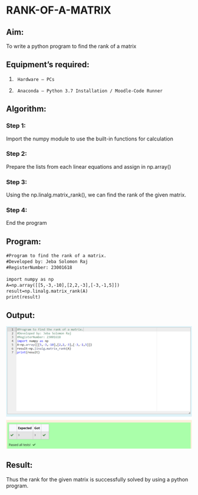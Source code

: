 # RANK-OF-A-MATRIX

## Aim:

To write a python program to find the rank of a matrix

## Equipment’s required:

1.      Hardware – PCs
2.      Anaconda – Python 3.7 Installation / Moodle-Code Runner

## Algorithm:

### Step 1:

Import the numpy module to use the built-in functions for calculation

### Step 2:

Prepare the lists from each linear equations and assign in np.array()

### Step 3:

Using the np.linalg.matrix_rank(), we can find the rank of the given matrix.

### Step 4:

End the program

## Program:

```
#Program to find the rank of a matrix.
#Developed by: Jeba Solomon Raj
#RegisterNumber: 23001618

import numpy as np
A=np.array([[5,-3,-10],[2,2,-3],[-3,-1,5]])
result=np.linalg.matrix_rank(A)
print(result)
```

## Output:

![output](/rank.png)

## Result:

Thus the rank for the given matrix is successfully solved by using a python program.
